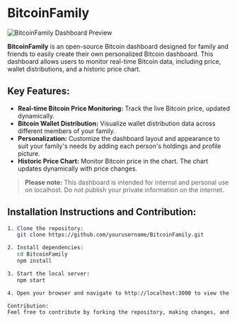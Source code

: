 # BitcoinFamily

![BitcoinFamily Dashboard Preview](./preview.png)

**BitcoinFamily** is an open-source Bitcoin dashboard designed for family and friends to easily create their own personalized Bitcoin dashboard. This dashboard allows users to monitor real-time Bitcoin data, including price, wallet distributions, and a historic price chart.

## Key Features:

- **Real-time Bitcoin Price Monitoring:** Track the live Bitcoin price, updated dynamically.
- **Bitcoin Wallet Distribution:** Visualize wallet distribution data across different members of your family.
- **Personalization:** Customize the dashboard layout and appearance to suit your family's needs by adding each person's holdings and profile picture.
- **Historic Price Chart:** Monitor Bitcoin price in the chart. The chart updates dynamically with price changes.

> **Please note:** This dashboard is intended for internal and personal use on localhost. Do not publish your private information on the internet.

## Installation Instructions and Contribution:

```bash
1. Clone the repository:
   git clone https://github.com/yourusername/BitcoinFamily.git

2. Install dependencies:
   cd BitcoinFamily
   npm install

3. Start the local server:
   npm start

4. Open your browser and navigate to http://localhost:3000 to view the dashboard.

Contribution:
Feel free to contribute by forking the repository, making changes, and submitting pull requests. We welcome contributions that improve the dashboard and enhance its features for family use.
